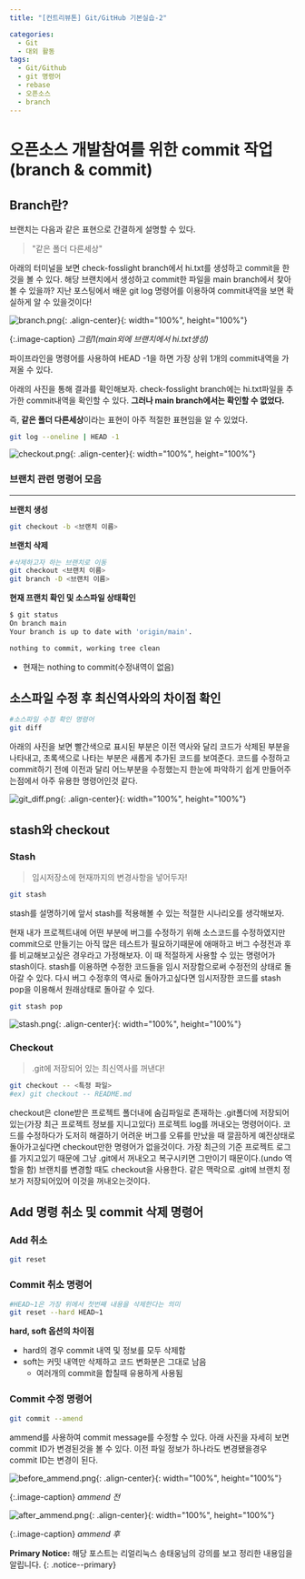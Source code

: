 ```yaml
---
title: "[컨트리뷰톤] Git/GitHub 기본실습-2"

categories:
  - Git
  - 대외 활동
tags:
  - Git/Github
  - git 명령어
  - rebase
  - 오픈소스
  - branch
---
```


# 오픈소스 개발참여를 위한 commit 작업(branch & commit)

## Branch란?

브랜치는 다음과 같은 표현으로 간결하게 설명할 수 있다.

> "같은 폴더 다른세상"

아래의 터미널을 보면  check-fosslight branch에서 hi.txt를 생성하고 commit을 한것을 볼 수 있다. 해당 브랜치에서 생성하고 commit한 파일을 main branch에서 찾아볼 수 있을까? 지난 포스팅에서 배운 git log 명령어를 이용하여 commit내역을 보면 확실하게 알 수 있을것이다!

![branch.png](/assets/images/posts/2021-08-06/branch.png){: .align-center}{: width="100%", height="100%"}

{:.image-caption}
*그림1(main외에 브랜치에서 hi.txt생성)*

파이프라인을 명령어를 사용하여 HEAD -1을 하면 가장 상위 1개의 commit내역을 가져올 수 있다.

아래의 사진을 통해 결과를 확인해보자. check-fosslight branch에는 hi.txt파일을 추가한 commit내역을 확인할 수 있다. **그러나 main branch에서는 확인할 수 없었다.**

즉, **같은 폴더 다른세상**이라는 표현이 아주 적절한 표현임을 알 수 있었다.

```bash
git log --oneline | HEAD -1
```

![checkout.png](/assets/images/posts/2021-08-06/checkout.png){: .align-center}{: width="100%", height="100%"}

### 브랜치 관련 명령어 모음
---
**브랜치 생성**

```bash
git checkout -b <브랜치 이름>
```

**브랜치 삭제**

```bash
#삭제하고자 하는 브랜치로 이동
git checkout <브랜치 이름>
git branch -D <브랜치 이름>
```

**현재 프랜치 확인 및 소스파일 상태확인**

```bash
$ git status
On branch main
Your branch is up to date with 'origin/main'.

nothing to commit, working tree clean
```

- 현재는 nothing to commit(수정내역이 없음)

## 소스파일 수정 후 최신역사와의 차이점 확인

```bash
#소스파일 수정 확인 명령어
git diff
```

아래의 사진을 보면 빨간색으로 표시된 부분은 이전 역사와 달리 코드가 삭제된 부분을 나타내고, 초록색으로 나타는 부분은 새롭게 추가된 코드를 보여준다. 코드를 수정하고 commit하기 전에 이전과 달리 어느부분을 수정했는지 한눈에 파악하기 쉽게 만들어주는점에서 아주 유용한 명령어인것 같다.

![git_diff.png](/assets/images/posts/2021-08-06/git_diff.png){: .align-center}{: width="100%", height="100%"}

## stash와 checkout

### Stash

> 임시저장소에 현재까지의 변경사항을 넣어두자!

```bash
git stash
```

stash를 설명하기에 앞서 stash를 적용해볼 수 있는 적절한 시나리오를 생각해보자.

현재 내가 프로젝트내에 어떤 부분에 버그를 수정하기 위해 소스코드를 수정하였지만  commit으로 만들기는 아직 많은 테스트가 필요하기때문에 애매하고 버그 수정전과 후를 비교해보고싶은 경우라고 가정해보자. 이 때 적절하게 사용할 수 있는 명령어가 stash이다. stash를 이용하면 수정한 코드들을 임시 저장함으로써 수정전의 상태로 돌아갈 수 있다. 다시 버그 수정후의 역사로 돌아가고싶다면 임시저장한 코드를 stash pop을 이용해서 원래상태로 돌아갈 수 있다.

```bash
git stash pop
```

![stash.png](/assets/images/posts/2021-08-06/stash.png){: .align-center}{: width="100%", height="100%"}

### Checkout

> .git에 저장되어 있는 최신역사를 꺼낸다!

```bash
git checkout -- <특정 파일>
#ex) git checkout -- README.md
```

checkout은 clone받은 프로젝트 폴더내에 숨김파일로 존재하는 .git폴더에 저장되어 있는(가장 최근 프로젝트 정보를 지니고있다) 프로젝트 log를 꺼내오는 명령어이다. 코드를 수정하다가 도저히 해결하기 어려운 버그를 오류를 만났을 때 깔끔하게 예전상태로 돌아가고싶다면 checkout만한 명령어가 없을것이다. 가장 최근의 기준 프로젝트 로그를 가지고있기 때문에 그냥 .git에서 꺼내오고 복구시키면 그만이기 때문이다.(undo 역할을 함) 브랜치를 변경할 때도 checkout을 사용한다. 같은 맥락으로 .git에 브랜치 정보가 저장되어있어 이것을 꺼내오는것이다.

## Add 명령 취소 및 commit 삭제 명령어

### Add 취소

```bash
git reset
```

### Commit 취소 명령어

```bash
#HEAD~1은 가장 위에서 첫번째 내용을 삭제한다는 의미
git reset --hard HEAD~1
```

**hard, soft 옵션의 차이점**

- hard의 경우 commit 내역 및 정보를 모두 삭제함
- soft는 커밋 내역만 삭제하고 코드 변화분은 그대로 남음
    - 여러개의 commit을 합칠때 유용하게 사용됨

### Commit 수정 명령어

```bash
git commit --amend
```
ammend를 사용하여 commit message를 수정할 수 있다. 아래 사진을 자세히 보면 commit ID가 변경된것을 볼 수 있다. 이전 파일 정보가 하나라도 변경됐을경우 commit ID는 변경이 된다.

![before_ammend.png](/assets/images/posts/2021-08-06/before_ammend.png){: .align-center}{: width="100%", height="100%"}

{:.image-caption}
*ammend 전*

![after_ammend.png](/assets/images/posts/2021-08-06/after_ammend.png){: .align-center}{: width="100%", height="100%"}

{:.image-caption}
*ammend 후*

**Primary Notice:** 해당 포스트는 리얼리눅스 송태웅님의 강의를 보고 정리한 내용임을 알립니다.
{: .notice--primary}
